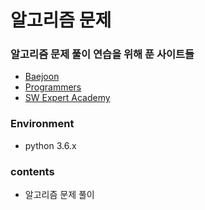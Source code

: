 # 알고리즘 문제



### 알고리즘 문제 풀이 연습을 위해  푼 사이트들

- [Baejoon](<https://www.acmicpc.net/>)
- [Programmers](<https://programmers.co.kr/>)
- [SW Expert Academy](<https://swexpertacademy.com/main/main.do>)



### Environment

- python 3.6.x



### contents

- 알고리즘 문제 풀이